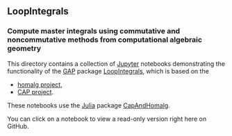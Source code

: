 ## LoopIntegrals

### Compute master integrals using commutative and noncommutative methods from computational algebraic geometry

This directory contains a collection of
[Jupyter](https://jupyter.org/) notebooks demonstrating the
functionality of the [GAP](https://www.gap-system.org/) package
[LoopIntegrals](https://homalg-project.github.io/pkg/LoopIntegrals),
which is based on the

* [homalg project](https://homalg-project.github.io/prj/homalg_project),
* [CAP project](https://homalg-project.github.io/prj/CAP_project).

These notebooks use the [Julia](https://julialang.org/) package
[CapAndHomalg](https://github.com/homalg-project/CapAndHomalg.jl).

You can click on a notebook to view a read-only version right here on GitHub.
